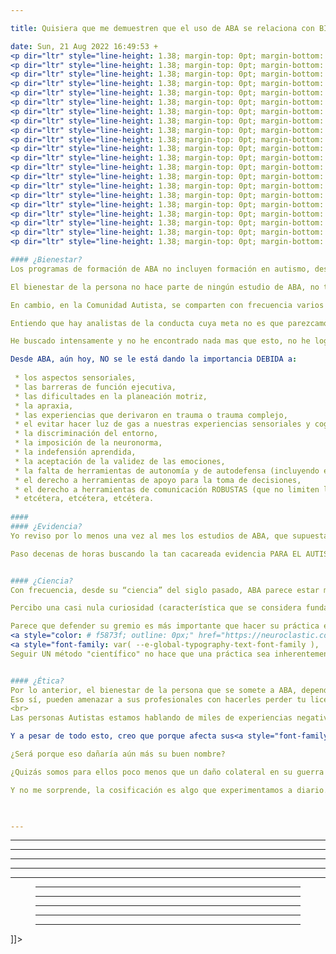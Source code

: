 ```yaml
---

title: Quisiera que me demuestren que el uso de ABA se relaciona con BIENESTAR

date: Sun, 21 Aug 2022 16:49:53 +
<p dir="ltr" style="line-height: 1.38; margin-top: 0pt; margin-bottom: 8pt; Las personas AUTISTAS por lo general rechazamos ABA y los enfoques conductuales porque NO atienden a profundidad las barreras que enfrentamos.
<p dir="ltr" style="line-height: 1.38; margin-top: 0pt; margin-bottom: 8pt; 
<p dir="ltr" style="line-height: 1.38; margin-top: 0pt; margin-bottom: 8pt; La evidencia de ABA para el autismo suele estar enfocada en “reducir los síntomas del autismo” cosa que no se relaciona con nuestro bienestar.
<p dir="ltr" style="line-height: 1.38; margin-top: 0pt; margin-bottom: 8pt; 
<p dir="ltr" style="line-height: 1.38; margin-top: 0pt; margin-bottom: 8pt; Por ejemplo aún hoy NO suelen tener en cuenta que los stimming (estereotipias) tienden a ser reguladores, que no se necesita mirar a los ojos para que prestemos atención, que necesitamos (como todo niño) juego libre y que no se patologice nuestros tipos de juego.
<p dir="ltr" style="line-height: 1.38; margin-top: 0pt; margin-bottom: 8pt; 
<p dir="ltr" style="line-height: 1.38; margin-top: 0pt; margin-bottom: 8pt; En ABA exigen “evidencias” y estudios, antes de decidir si atienden o no nuestras necesidades o si derriban las barreras que enfrentamos.
<p dir="ltr" style="line-height: 1.38; margin-top: 0pt; margin-bottom: 8pt; 
<p dir="ltr" style="line-height: 1.38; margin-top: 0pt; margin-bottom: 8pt; Pero, estos estudios que tienen que ser los suyos, pues casi todo lo demás lo juzgan de ser pseudociencia, sin mucho criterio y sin profundizar.
<p dir="ltr" style="line-height: 1.38; margin-top: 0pt; margin-bottom: 8pt; 
<p dir="ltr" style="line-height: 1.38; margin-top: 0pt; margin-bottom: 8pt; Y para hacer sus estudios, no nos tienen en cuenta ni nos preguntan sobre nuestras necesidades.
<p dir="ltr" style="line-height: 1.38; margin-top: 0pt; margin-bottom: 8pt; 
<p dir="ltr" style="line-height: 1.38; margin-top: 0pt; margin-bottom: 8pt; Así que, básicamente, nos exigen que SUS estudios, les demuestren lo que ellos NO están buscando saber, antes de preocuparse por nuestro bienestar.
<p dir="ltr" style="line-height: 1.38; margin-top: 0pt; margin-bottom: 8pt; 
<p dir="ltr" style="line-height: 1.38; margin-top: 0pt; margin-bottom: 8pt; Extraña forma de hacer “ciencia”, creo yo.
<p dir="ltr" style="line-height: 1.38; margin-top: 0pt; margin-bottom: 8pt; 
<p dir="ltr" style="line-height: 1.38; margin-top: 0pt; margin-bottom: 8pt; Llega a tal nivel el apego a SU “ciencia”, que se niegan a escuchar y a tener en cuenta las voces y perspectivas de autistas no hablantes QUE HOY SE COMUNICAN DE MANERA 100% INDEPENDIENTE porque la manera en que aprendieron a comunicarse la consideran “pseudociencia”
<p dir="ltr" style="line-height: 1.38; margin-top: 0pt; margin-bottom: 8pt; 
<p dir="ltr" style="line-height: 1.38; margin-top: 0pt; margin-bottom: 8pt; Es decir, vulneran el derecho humano a la comunicación de las personas autistas más vulnerables, porque no aprendieron de la manera que ellos consideran válida.
<p dir="ltr" style="line-height: 1.38; margin-top: 0pt; margin-bottom: 8pt; 
<p dir="ltr" style="line-height: 1.38; margin-top: 0pt; margin-bottom: 8pt; Repito. Extraña forma de hacer “ciencia”.<p dir="ltr" style="line-height: 1.38; margin-top: 0pt; margin-bottom: 8pt; <br>

#### ¿Bienestar?
Los programas de formación de ABA no incluyen formación en autismo, desarrollo infantil, diferencias sensoriales, etc. Es por esto que aún con mucha frecuencia buscan reprimir comportamientos o buscar adquisición de habilidades PERO sin entender, o siquiera interesarse por, las barreras que enfrenta la persona.

El bienestar de la persona no hace parte de ningún estudio de ABA, no tienen estadística alguna sobre el tema (y si alguien tiene evidencia no anecdótica que me contradiga, me encantaría que me pase el paper respectivo).

En cambio, en la Comunidad Autista, se comparten con frecuencia varios estudios sobre el efecto negativo del camuflaje (que es el estar permanentemente tratando de parecer neurotípicos que suele promover ABA) en la salud mental de los autistas. Puedo pasar el enlace a los papers si a alguien le interesa.

Entiendo que hay analistas de la conducta cuya meta no es que parezcamos neurotípicos, PERO, la evidencia formal y específica que tiene ABA como “intervención para el autismo’ sí se sigue basando en la “reducción de síntomas del autismo” y/o la adaptación a los estándares neuronormativos.

He buscado intensamente y no he encontrado nada mas que esto, no he logrado encontrar ningún paper que reseñe otros criterios de “efectividad", menos aún criterios de bienestar.

Desde ABA, aún hoy, NO se le está dando la importancia DEBIDA a:
 
 * los aspectos sensoriales, 
 * las barreras de función ejecutiva, 
 * las dificultades en la planeación motriz, 
 * la apraxia, 
 * las experiencias que derivaron en trauma o trauma complejo, 
 * el evitar hacer luz de gas a nuestras experiencias sensoriales y cognitivas, 
 * la discriminación del entorno, 
 * la imposición de la neuronorma, 
 * la indefensión aprendida, 
 * la aceptación de la validez de las emociones, 
 * la falta de herramientas de autonomía y de autodefensa (incluyendo el poder decir "no"), 
 * el derecho a herramientas de apoyo para la toma de decisiones, 
 * el derecho a herramientas de comunicación ROBUSTAS (que no limiten la comunicación a pedidos ni siquiera al principio), 
 * etcétera, etcétera, etcétera. 
 
#### 
#### ¿Evidencia?
Yo reviso por lo menos una vez al mes los estudios de ABA, que supuestamente deberían probar que me equivoco (y nada me haría más feliz que estar equivocada). Quiero que me ayuden a salir de mis posibles sesgos de confirmación. Quiero evidencia de bienestar y no la encuentro.

Paso decenas de horas buscando la tan cacareada evidencia PARA EL AUTISMO, y la misma gente de ABA no ha sabido citar o darme orientación sobre dónde y cómo buscarla.


#### ¿Ciencia?
Con frecuencia, desde su “ciencia” del siglo pasado, ABA parece estar más cerca de ser una secta, que los científicos que alardean ser.

Percibo una casi nula curiosidad (característica que se considera fundamental para hacer ciencia), escucha activa, o interés en entender la postura de la población a la que atienden, y en particular de quienes efectivamente hemos recibido maltrato desde ABA.

Parece que defender su gremio es más importante que hacer su práctica efectivamente respetuosa de los derechos humanos. Más importante incluso que entender y hacer verdadera ciencia. ¿De qué sirve una ciencia si no está al servicio de la comunidad que, en teoría, debería beneficiarse de ella?
<a style="color: # f5873f; outline: 0px;" href="https://neuroclastic.com/behaviorism-is-dead-how-do-we-tell-the-autism-parents/"   >Como dice Carol Millman, si es cierto lo que dicen y se dicen de que ya está demostrado que son ciencia, ¿Por qué siguen haciendo estudios que tratan de demostrar *ad infinitum* que premiar los comportamientos suele aumentar su frecuencia y que castigar los comportamientos tiende a disminuir su frecuencia? 
<a style="font-family: var( --e-global-typography-text-font-family ),  font-weight: var( --e-global-typography-text-font-weight ); background-color: # ffffff;" href="https://neuroclastic.com/behaviorism-is-dead-how-do-we-tell-the-autism-parents/"   >Encima son estudios con frecuencia de un solo sujeto, que como dijo también Carol Millman, es como si no se dieran cuenta de que el plural de “anécdota” no es “datos estadísticos” en una época en la que una base de pruebas fiable requiere ensayos replicados con éxito con un gran número de sujetos y grupos de control.
Seguir UN método "científico" no hace que una práctica sea inherentemente ética, ni positiva, ni imparcial… ni siquiera neutra. 


#### ¿Ética?
Por lo anterior, el bienestar de la persona que se somete a ABA, dependerá de la ética de cada persona que aplica ABA, y no del código de ética de ABA en sí mismo. Y esto trae bastantes riesgos.
Eso sí, pueden amenazar a sus profesionales con hacerles perder tu licencia por recibir un café de un cliente o por compartir experiencias de autistas.
<br>
Las personas Autistas estamos hablando de miles de experiencias negativas con ABA, algunas documentadas de https://autisticnotweird.com/autismsurvey/# aba"   >manera informal o incluso https://www.scottishautismconference.org/assets/pdf/Conference_Seminar_Stream_Booklet_170718.pdf"   >semi-formal.

Y a pesar de todo esto, creo que porque afecta sus<a style="font-family: var( --e-global-typography-text-font-family ),  font-weight: var( --e-global-typography-text-font-weight ); background-color: # ffffff;" href="https://acamh.onlinelibrary.wiley.com/doi/abs/10.1111/jcpp.13249"   rel="noreferrer noopener" data-type="URL" data-id="https://acamh.onlinelibrary.wiley.com/doi/abs/10.1111/jcpp.13249 CONFLICTOS DE INTERÉS, se niegan a hacer estudios sobre BIENESTAR.

¿Será porque eso dañaría aún más su buen nombre?

¿Quizás somos para ellos poco menos que un daño colateral en su guerra por demostrarse a sí mismos que son ciencia? Y desde ahí no nos reconocen como los seres humanos que somos, con vidas complejas y derechos sistemáticamente vulnerados.

Y no me sorprende, la cosificación es algo que experimentamos a diario. Y de una práctica que nos ha usado como el medio para vender sus técnicas y https://brill.com/view/journals/jdse/2/1/article-p77_77.xml"   >genera millones de dólares por ello, no me extraña.


 
---
```

 
---
 
---
 
---
 
---
 
---
<figure>
 
---
 
---
 
---
 
---
 
---
</figure>]]>

